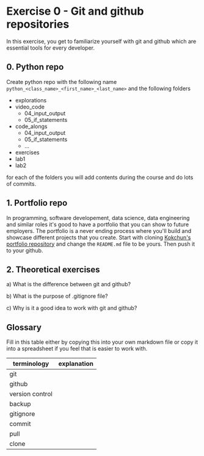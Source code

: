 # Exercise 0 - Git and github repositories

In this exercise, you get to familiarize yourself with git and github which are essential tools for every developer.

## 0. Python repo

Create python repo with the following name `python_<class_name>_<first_name>_<last_name>` and the following folders

- explorations
- video_code
  - 04_input_output
  - 05_if_statements
- code_alongs
  - 04_input_output
  - 05_if_statements
  - ...
- exercises
- lab1
- lab2

for each of the folders you will add contents during the course and do lots of commits. 

## 1. Portfolio repo

In programming, software developement, data science, data engineering and similar roles it's good to have a portfolio that you can show to future employers. The portfolio is a never ending process where you'll build and showcase different projects that you create. Start with cloning [Kokchun's portfolio repository](https://github.com/kokchun/Portfolio-Kokchun-Giang?tab=readme-ov-file) and change the `README.md` file to be yours. Then push it to your github.

## 2. Theoretical exercises

a) What is the difference between git and github?

b) What is the purpose of .gitignore file?

c) Why is it a good idea to work with git and github?

## Glossary

Fill in this table either by copying this into your own markdown file or copy it into a spreadsheet if you feel that is easier to work with.

| terminology     | explanation |
| --------------- | ----------- |
| git             |             |
| github          |             |
| version control |             |
| backup          |             |
| gitignore       |             |
| commit          |             |
| pull            |             |
| clone           |             |
